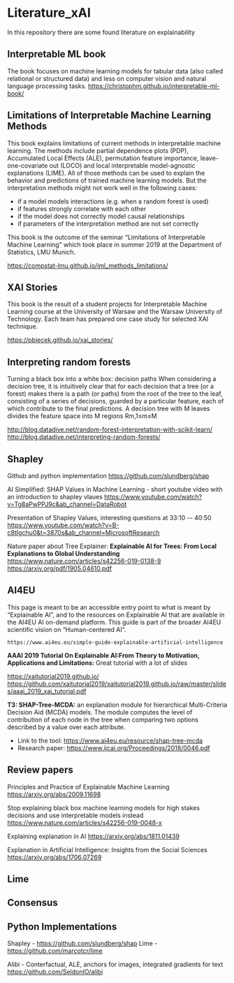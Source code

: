 # Literature_xAI
In this repository there are some found literature on explainability

## Interpretable ML book
The book focuses on machine learning models for tabular data (also called relational or structured data)
 and less on computer vision and natural language processing tasks. 
https://christophm.github.io/interpretable-ml-book/


## Limitations of Interpretable Machine Learning Methods
This book explains limitations of current methods in interpretable machine learning. 
The methods include partial dependence plots (PDP), Accumulated Local Effects (ALE), permutation feature importance, 
leave-one-covariate out (LOCO) and local interpretable model-agnostic explanations (LIME).
 All of those methods can be used to explain the behavior and predictions of trained machine learning models.
  But the interpretation methods might not work well in the following cases:

 - if a model models interactions (e.g. when a random forest is used)
 - if features strongly correlate with each other
 - if the model does not correctly model causal relationships
- if parameters of the interpretation method are not set correctly


This book is the outcome of the seminar “Limitations of Interpretable Machine Learning” which took place in summer 2019 at the Department of Statistics, LMU Munich.

https://compstat-lmu.github.io/iml_methods_limitations/

## XAI Stories
This book is the result of a student projects for Interpretable
 Machine Learning course at the University of Warsaw and the Warsaw University of Technology.
 Each team has prepared one case study for selected XAI technique.

https://pbiecek.github.io/xai_stories/

## Interpreting random forests

Turning a black box into a white box: decision paths
When considering a decision tree, it is intuitively clear that for each decision that a tree (or a forest) makes there is a path (or paths) from the root of the tree to the leaf, consisting of a series of decisions, guarded by a particular feature, each of which contribute to the final predictions.
A decision tree with M leaves divides the feature space into M regions Rm,1≤m≤M

http://blog.datadive.net/random-forest-interpretation-with-scikit-learn/
http://blog.datadive.net/interpreting-random-forests/

## Shapley

Github and python implementation
https://github.com/slundberg/shap

AI Simplified: SHAP Values in Machine Learning - short youtube video with an introduction
to shapley vlaues
https://www.youtube.com/watch?v=Tg8aPwPPJ9c&ab_channel=DataRobot


Presentation of Shapley Values, interesting questions at 33:10 -- 40:50
 https://www.youtube.com/watch?v=B-c8tIgchu0&t=3870s&ab_channel=MicrosoftResearch



Nature paper about Tree Explainer: **Explainable AI for Trees: From Local Explanations to Global
Understanding**
https://www.nature.com/articles/s42256-019-0138-9
https://arxiv.org/pdf/1905.04610.pdf

## AI4EU
This page is meant to be an accessible entry point to what is meant by
 “Explainable AI”, and to the resources on Explainable AI that are available
  in the AI4EU AI on-demand platform.
   This guide is part of the broader AI4EU scientific vision
    on “Human-centered AI”.
    
    https://www.ai4eu.eu/simple-guide-explainable-artificial-intelligence
    
**AAAI 2019 Tutorial On Explainable AI:From Theory to Motivation, Applications and Limitations:** 
   Great tutorial with a lot of slides

   https://xaitutorial2019.github.io/
   https://github.com/xaitutorial2019/xaitutorial2019.github.io/raw/master/slides/aaai_2019_xai_tutorial.pdf
   
 **T3: SHAP-Tree-MCDA:** an explanation module for hierarchical Multi-Criteria Decision Aid (MCDA) models.
  The module computes the level of contribution of each node in the tree when comparing two options
   described by a value over each attribute.

 - Link to the tool: https://www.ai4eu.eu/resource/shap-tree-mcda
 - Research paper: https://www.ijcai.org/Proceedings/2018/0046.pdf
 
 ## Review papers
 Principles and Practice of Explainable Machine Learning
 https://arxiv.org/abs/2009.11698
 
 Stop explaining black box machine learning models
  for high stakes decisions and use interpretable models instead
   https://www.nature.com/articles/s42256-019-0048-x
   
   Explaining explanation in AI https://arxiv.org/abs/1811.01439
   
   Explanation in Artificial Intelligence: Insights from the Social Sciences https://arxiv.org/abs/1706.07269
 
## Lime


## Consensus

## Python Implementations
Shapley - https://github.com/slundberg/shap
Lime - https://github.com/marcotcr/lime

Alibi - Conterfactual, ALE, anchors for images, integrated gradients for text https://github.com/SeldonIO/alibi
